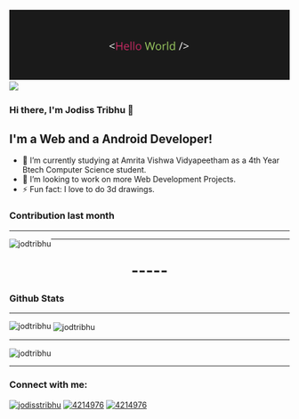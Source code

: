 ![Header](https://github.com/AashimaAhuja/AashimaAhuja/blob/main/images/banner.png)
<img src="https://github-hero-readme.vercel.app/api?username=jodtribhu&linkedin=alok722&description=Student at Amrita Vishwa Vidyapeetham">
### Hi there, I'm Jodiss Tribhu  👋

## I'm a Web and a Android Developer!
- 🏫 I’m currently studying at Amrita Vishwa Vidyapeetham as a 4th Year Btech Computer Science student.
- 👯 I’m looking to work on more Web Development Projects.
- ⚡ Fun fact: I love to do 3d drawings.

<h3 align="left">Contribution last month</h3>
<hr>
<p>
  <img align="left" src="https://activity-graph.herokuapp.com/graph?username=jodtribhu&theme=xcode" alt="jodtribhu" />
</p>
<hr>
<h1 align="center"> ----- </h1>
<h3 align="left">Github Stats</h3>
<hr>
<p>
  <img align="left" src="https://github-readme-stats.vercel.app/api/top-langs?username=jodtribhu&show_icons=true&theme=dark&locale=en&layout=compact" alt="jodtribhu" />
   <p>&nbsp;<img align="center" src="https://github-readme-stats.vercel.app/api?username=jodtribhu&show_icons=true&theme=dark&locale=en" alt="jodtribhu" /></p>
</p>
 
<hr>
<p>
  <img align="center" src="https://github-readme-streak-stats.herokuapp.com/?user=jodtribhu&theme=highcontrast" alt="jodtribhu" />
</p>

<hr>

### Connect with me:
<p align="left">
<a href="https://www.linkedin.com/in/jodiss-tribhu-9676a8173/" target="blank"><img align="center" src="https://raw.githubusercontent.com/rahuldkjain/github-profile-readme-generator/master/src/images/icons/Social/linked-in-alt.svg" alt="jodisstribhu" height="30" width="40" /></a>
<a href=" https://stackoverflow.com/users/14906807/doj" target="blank"><img align="center" src="https://raw.githubusercontent.com/rahuldkjain/github-profile-readme-generator/master/src/images/icons/Social/stack-overflow.svg" alt="4214976" height="30" width="40" /></a>
<a href="https://www.reddit.com/user/freakma-shadow" target="blank"><img align="center" src="https://cdn.jsdelivr.net/npm/simple-icons@3.0.1/icons/reddit.svg" alt="4214976" height="30" width="40" /></a>


